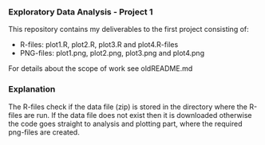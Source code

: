 ### Exploratory Data Analysis - Project 1
This repository contains my deliverables to the first project consisting of:

* R-files:	plot1.R, plot2.R, plot3.R and plot4.R-files
* PNG-files:	plot1.png, plot2.png, plot3.png and plot4.png 

For details about the scope of work see oldREADME.md

### Explanation
The R-files check if the data file (zip) is stored in the directory where the R-files are run.
If the data file does not exist then it is downloaded otherwise the code goes straight to analysis and plotting part, where the required png-files are created.
